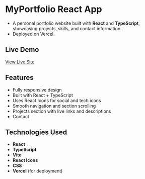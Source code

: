 # MyPortfolio React App

- A personal portfolio website built with **React** and **TypeScript**, showcasing projects, skills, and contact information.
- Deployed on Vercel.

## Live Demo

[View Live Site](https://ashwithasportfolioreact-e4m2eccaq-ashwitha-cs-projects.vercel.app)

## Features

- Fully responsive design  
- Built with React + TypeScript  
- Uses React Icons for social and tech icons  
- Smooth navigation and section scrolling  
- Projects section with live links and descriptions  
- Contact

## Technologies Used

- **React**  
- **TypeScript**  
- **Vite** 
- **React Icons**  
- **CSS** 
- **Vercel** (for deployment)  


